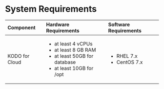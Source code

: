 # System Requirements

<table>
  <thead>
    <tr>
      <th style="text-align:left">Component</th>
      <th style="text-align:left">Hardware Requirements</th>
      <th style="text-align:left">Software Requirements</th>
    </tr>
  </thead>
  <tbody>
    <tr>
      <td style="text-align:left">KODO for Cloud</td>
      <td style="text-align:left">
        <ul>
          <li>at least 4 vCPUs</li>
          <li>at least 8 GB RAM</li>
          <li>at least 50GB for database</li>
          <li>at least 10GB for /opt</li>
        </ul>
      </td>
      <td style="text-align:left">
        <ul>
          <li>RHEL 7.x</li>
          <li>CentOS 7.x</li>
        </ul>
      </td>
    </tr>
  </tbody>
</table>

